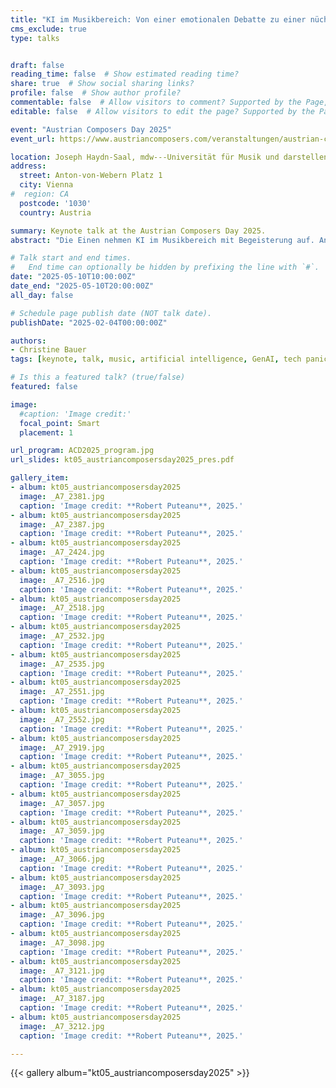 ```yaml
---
title: "KI im Musikbereich: Von einer emotionalen Debatte zu einer nüchternen Betrachtung"
cms_exclude: true
type: talks


draft: false
reading_time: false  # Show estimated reading time?
share: true  # Show social sharing links?
profile: false  # Show author profile?
commentable: false  # Allow visitors to comment? Supported by the Page, Post, and Docs content types.
editable: false  # Allow visitors to edit the page? Supported by the Page, Post, and Docs content types.

event: "Austrian Composers Day 2025"
event_url: https://www.austriancomposers.com/veranstaltungen/austrian-composers-day-2025/

location: Joseph Haydn-Saal, mdw---Universität für Musik und darstellende Kunst Wien
address:
  street: Anton-von-Webern Platz 1
  city: Vienna
#  region: CA
  postcode: '1030'
  country: Austria

summary: Keynote talk at the Austrian Composers Day 2025.
abstract: "Die Einen nehmen KI im Musikbereich mit Begeisterung auf. Andere distanzieren sich hingegen mit Skepsis und Sorge. Dass es eine Bandbreite an Emotionen gibt, wenn neue Technologien auf den Markt kommen, ist kein neues Phänomen. Hier waren wir schon oft... KI ist gekommen, um zu bleiben. Wir können (und müssen) mitgestalten, wo die Reise hingeht. Einen ersten Schritt hierzu bietet dieser Vortrag: Der geheimnisvollen Magie den Zauber nehmen und verstehen, was genau da (technisch) abläuft."

# Talk start and end times.
#   End time can optionally be hidden by prefixing the line with `#`.
date: "2025-05-10T10:00:00Z"
date_end: "2025-05-10T20:00:00Z"
all_day: false

# Schedule page publish date (NOT talk date).
publishDate: "2025-02-04T00:00:00Z"

authors:
- Christine Bauer
tags: [keynote, talk, music, artificial intelligence, GenAI, tech panic cycle, communication to the public]

# Is this a featured talk? (true/false)
featured: false

image:
  #caption: 'Image credit:'
  focal_point: Smart
  placement: 1

url_program: ACD2025_program.jpg
url_slides: kt05_austriancomposersday2025_pres.pdf

gallery_item:
- album: kt05_austriancomposersday2025
  image: _A7_2381.jpg
  caption: 'Image credit: **Robert Puteanu**, 2025.'
- album: kt05_austriancomposersday2025
  image: _A7_2387.jpg
  caption: 'Image credit: **Robert Puteanu**, 2025.'
- album: kt05_austriancomposersday2025
  image: _A7_2424.jpg
  caption: 'Image credit: **Robert Puteanu**, 2025.'
- album: kt05_austriancomposersday2025
  image: _A7_2516.jpg
  caption: 'Image credit: **Robert Puteanu**, 2025.'
- album: kt05_austriancomposersday2025
  image: _A7_2518.jpg
  caption: 'Image credit: **Robert Puteanu**, 2025.'
- album: kt05_austriancomposersday2025
  image: _A7_2532.jpg
  caption: 'Image credit: **Robert Puteanu**, 2025.'
- album: kt05_austriancomposersday2025
  image: _A7_2535.jpg
  caption: 'Image credit: **Robert Puteanu**, 2025.'
- album: kt05_austriancomposersday2025
  image: _A7_2551.jpg
  caption: 'Image credit: **Robert Puteanu**, 2025.'
- album: kt05_austriancomposersday2025
  image: _A7_2552.jpg
  caption: 'Image credit: **Robert Puteanu**, 2025.'
- album: kt05_austriancomposersday2025
  image: _A7_2919.jpg
  caption: 'Image credit: **Robert Puteanu**, 2025.'
- album: kt05_austriancomposersday2025
  image: _A7_3055.jpg
  caption: 'Image credit: **Robert Puteanu**, 2025.'
- album: kt05_austriancomposersday2025
  image: _A7_3057.jpg
  caption: 'Image credit: **Robert Puteanu**, 2025.'
- album: kt05_austriancomposersday2025
  image: _A7_3059.jpg
  caption: 'Image credit: **Robert Puteanu**, 2025.'
- album: kt05_austriancomposersday2025
  image: _A7_3066.jpg
  caption: 'Image credit: **Robert Puteanu**, 2025.'
- album: kt05_austriancomposersday2025
  image: _A7_3093.jpg
  caption: 'Image credit: **Robert Puteanu**, 2025.'
- album: kt05_austriancomposersday2025
  image: _A7_3096.jpg
  caption: 'Image credit: **Robert Puteanu**, 2025.'
- album: kt05_austriancomposersday2025
  image: _A7_3098.jpg
  caption: 'Image credit: **Robert Puteanu**, 2025.'
- album: kt05_austriancomposersday2025
  image: _A7_3121.jpg
  caption: 'Image credit: **Robert Puteanu**, 2025.'
- album: kt05_austriancomposersday2025
  image: _A7_3187.jpg
  caption: 'Image credit: **Robert Puteanu**, 2025.'
- album: kt05_austriancomposersday2025
  image: _A7_3212.jpg
  caption: 'Image credit: **Robert Puteanu**, 2025.'

---
```


{{< gallery album="kt05_austriancomposersday2025" >}}
